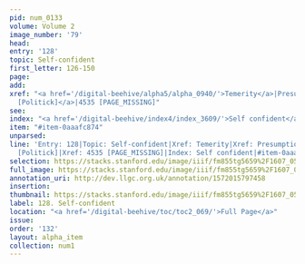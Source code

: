 ```yaml
---
pid: num_0133
volume: Volume 2
image_number: '79'
head: 
entry: '128'
topic: Self-confident
first_letter: 126-150
page: 
add: 
xref: "<a href='/digital-beehive/alpha5/alpha_0940/'>Temerity</a>|Presumption|<a href='/digital-beehive/toc/toc2_186/'>1001
  [Politick]</a>|4535 [PAGE_MISSING]"
see: 
index: "<a href='/digital-beehive/index4/index_3609/'>Self confident</a>"
item: "#item-0aaafc874"
unparsed: 
line: 'Entry: 128|Topic: Self-confident|Xref: Temerity|Xref: Presumption|Xref: 1001
  [Politick]|Xref: 4535 [PAGE_MISSING]|Index: Self confident|#item-0aaafc874'
selection: https://stacks.stanford.edu/image/iiif/fm855tg5659%2F1607_0546/285,3570,3058,496/full/0/default.jpg
full_image: https://stacks.stanford.edu/image/iiif/fm855tg5659%2F1607_0546/full/full/0/default.jpg
annotation_uri: http://dev.llgc.org.uk/annotation/1572015797458
insertion: 
thumbnail: https://stacks.stanford.edu/image/iiif/fm855tg5659%2F1607_0546/285,3570,600,180/250,/0/default.jpg
label: 128. Self-confident
location: "<a href='/digital-beehive/toc/toc2_069/'>Full Page</a>"
issue: 
order: '132'
layout: alpha_item
collection: num1
---
```

